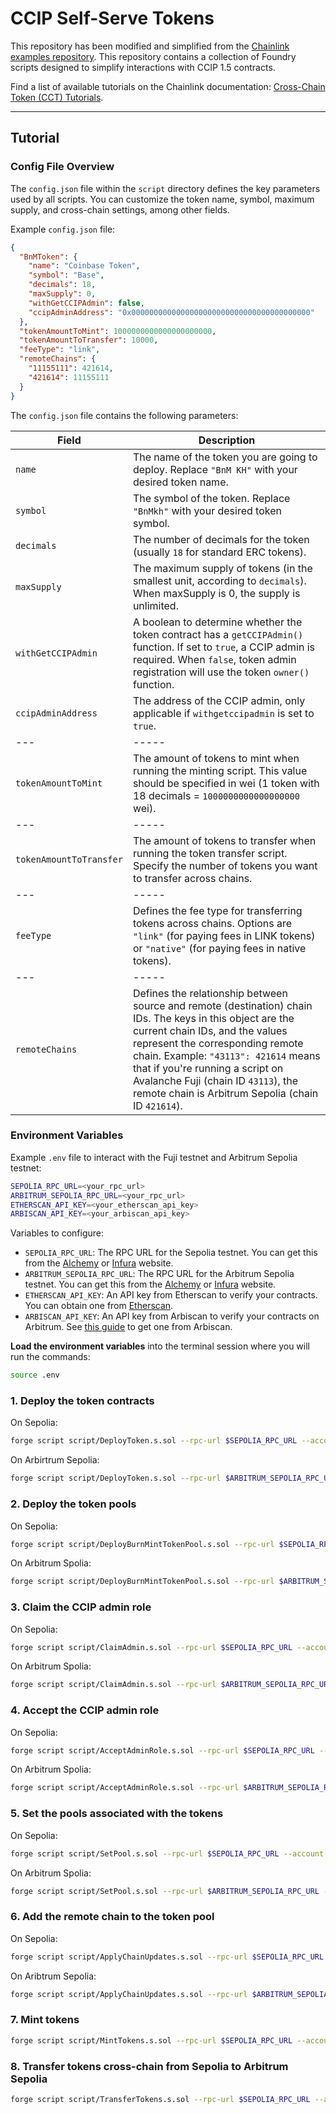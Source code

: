 # CCIP Self-Serve Tokens

This repository has been modified and simplified from the [Chainlink examples repository](https://github.com/smartcontractkit/smart-contract-examples).
This repository contains a collection of Foundry scripts designed to simplify interactions with CCIP 1.5 contracts.

Find a list of available tutorials on the Chainlink documentation: [Cross-Chain Token (CCT) Tutorials](http://docs.chain.link/ccip/tutorials/cross-chain-tokens#overview).

---

## Tutorial

### Config File Overview

The `config.json` file within the `script` directory defines the key parameters used by all scripts. You can customize the token name, symbol, maximum supply, and cross-chain settings, among other fields.

Example `config.json` file:

```json
{
  "BnMToken": {
    "name": "Coinbase Token",
    "symbol": "Base",
    "decimals": 18,
    "maxSupply": 0,
    "withGetCCIPAdmin": false,
    "ccipAdminAddress": "0x0000000000000000000000000000000000000000"
  },
  "tokenAmountToMint": 1000000000000000000000,
  "tokenAmountToTransfer": 10000,
  "feeType": "link",
  "remoteChains": {
    "11155111": 421614,
    "421614": 11155111
  }
}
```

The `config.json` file contains the following parameters:

| Field                   | Description                                                                                                                                                                                                                                                                                                                                              |
| ----------------------- | -------------------------------------------------------------------------------------------------------------------------------------------------------------------------------------------------------------------------------------------------------------------------------------------------------------------------------------------------------- |
| `name`                  | The name of the token you are going to deploy. Replace `"BnM KH"` with your desired token name.                                                                                                                                                                                                                                                          |
| `symbol`                | The symbol of the token. Replace `"BnMkh"` with your desired token symbol.                                                                                                                                                                                                                                                                               |
| `decimals`              | The number of decimals for the token (usually `18` for standard ERC tokens).                                                                                                                                                                                                                                                                             |
| `maxSupply`             | The maximum supply of tokens (in the smallest unit, according to `decimals`). When maxSupply is 0, the supply is unlimited.                                                                                                                                                                                                                              |
| `withGetCCIPAdmin`      | A boolean to determine whether the token contract has a `getCCIPAdmin()` function. If set to `true`, a CCIP admin is required. When `false`, token admin registration will use the token `owner()` function.                                                                                                                                             |
| `ccipAdminAddress`      | The address of the CCIP admin, only applicable if `withgetccipadmin` is set to `true`.                                                                                                                                                                                                                                                                   |
| ---                     | -----                                                                                                                                                                                                                                                                                                                                                    |
| `tokenAmountToMint`     | The amount of tokens to mint when running the minting script. This value should be specified in wei (1 token with 18 decimals = `1000000000000000000` wei).                                                                                                                                                                                              |
| ---                     | -----                                                                                                                                                                                                                                                                                                                                                    |
| `tokenAmountToTransfer` | The amount of tokens to transfer when running the token transfer script. Specify the number of tokens you want to transfer across chains.                                                                                                                                                                                                                |
| ---                     | -----                                                                                                                                                                                                                                                                                                                                                    |
| `feeType`               | Defines the fee type for transferring tokens across chains. Options are `"link"` (for paying fees in LINK tokens) or `"native"` (for paying fees in native tokens).                                                                                                                                                                                      |
| ---                     | -----                                                                                                                                                                                                                                                                                                                                                    |
| `remoteChains`          | Defines the relationship between source and remote (destination) chain IDs. The keys in this object are the current chain IDs, and the values represent the corresponding remote chain. Example: `"43113": 421614` means that if you're running a script on Avalanche Fuji (chain ID `43113`), the remote chain is Arbitrum Sepolia (chain ID `421614`). |

### Environment Variables

Example `.env` file to interact with the Fuji testnet and Arbitrum Sepolia testnet:

```bash
SEPOLIA_RPC_URL=<your_rpc_url>
ARBITRUM_SEPOLIA_RPC_URL=<your_rpc_url>
ETHERSCAN_API_KEY=<your_etherscan_api_key>
ARBISCAN_API_KEY=<your_arbiscan_api_key>
```

Variables to configure:

- `SEPOLIA_RPC_URL`: The RPC URL for the Sepolia testnet. You can get this from the [Alchemy](https://www.alchemy.com/) or [Infura](https://infura.io/) website.
- `ARBITRUM_SEPOLIA_RPC_URL`: The RPC URL for the Arbitrum Sepolia testnet. You can get this from the [Alchemy](https://www.alchemy.com/) or [Infura](https://infura.io/) website.
- `ETHERSCAN_API_KEY`: An API key from Etherscan to verify your contracts. You can obtain one from [Etherscan](https://docs.etherscan.io/getting-started/viewing-api-usage-statistics).
- `ARBISCAN_API_KEY`: An API key from Arbiscan to verify your contracts on Arbitrum. See [this guide](https://docs.arbiscan.io/getting-started/viewing-api-usage-statistics) to get one from Arbiscan.

**Load the environment variables** into the terminal session where you will run the commands:

```bash
source .env
```

### 1. Deploy the token contracts

On Sepolia:

```bash
forge script script/DeployToken.s.sol --rpc-url $SEPOLIA_RPC_URL --account <your-keystore-name> --broadcast --sender <your-address> --slow
```

On Arbirtrum Sepolia:

```bash
forge script script/DeployToken.s.sol --rpc-url $ARBITRUM_SEPOLIA_RPC_URL --account <your-keystore-name> --broadcast --sender <your-address> --slow
```

### 2. Deploy the token pools

On Sepolia:

```bash
forge script script/DeployBurnMintTokenPool.s.sol --rpc-url $SEPOLIA_RPC_URL --account <your-keystore-name> --broadcast --sender <your-address> --slow
```

On Arbitrum Spolia:

```bash
forge script script/DeployBurnMintTokenPool.s.sol --rpc-url $ARBITRUM_SEPOLIA_RPC_URL --account <your-keystore-name> --broadcast --sender --slow <your-address>
```

### 3. Claim the CCIP admin role

On Sepolia:

```bash
forge script script/ClaimAdmin.s.sol --rpc-url $SEPOLIA_RPC_URL --account <your-keystore-name> --broadcast --sender <your-address> --slow
```

On Arbitrum Spolia:

```bash
forge script script/ClaimAdmin.s.sol --rpc-url $ARBITRUM_SEPOLIA_RPC_URL --account <your-keystore-name> --broadcast --sender <your-address> --slow
```

### 4. Accept the CCIP admin role

On Sepolia:

```bash
forge script script/AcceptAdminRole.s.sol --rpc-url $SEPOLIA_RPC_URL --account <your-keystore-name> --broadcast --sender <your-address> --slow
```

On Arbitrum Spolia:

```bash
forge script script/AcceptAdminRole.s.sol --rpc-url $ARBITRUM_SEPOLIA_RPC_URL --account <your-keystore-name> --broadcast --sender <your-address> --slow
```

### 5. Set the pools associated with the tokens

On Sepolia:

```bash
forge script script/SetPool.s.sol --rpc-url $SEPOLIA_RPC_URL --account <your-keystore-name> --broadcast --sender <your-address> --slow
```

On Arbitrum Spolia:

```bash
forge script script/SetPool.s.sol --rpc-url $ARBITRUM_SEPOLIA_RPC_URL --account <your-keystore-name> --broadcast --sender <your-address> --slow
```

### 6. Add the remote chain to the token pool

On Sepolia:

```bash
forge script script/ApplyChainUpdates.s.sol --rpc-url $SEPOLIA_RPC_URL --account <your-keystore-name> --broadcast --sender <your-address> --slow
```

On Aribtrum Sepolia:

```bash
forge script script/ApplyChainUpdates.s.sol --rpc-url $ARBITRUM_SEPOLIA_RPC_URL --account <your-keystore-name> --broadcast --sender <your-address> --slow
```

### 7. Mint tokens

```bash
forge script script/MintTokens.s.sol --rpc-url $SEPOLIA_RPC_URL --account <your-keystore-name> --broadcast --sender <your-address> --slow
```

### 8. Transfer tokens cross-chain from Sepolia to Arbitrum Sepolia

```bash
forge script script/TransferTokens.s.sol --rpc-url $SEPOLIA_RPC_URL --account <your-keystore-name> --broadcast <your-address> --slow
```
